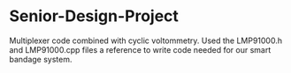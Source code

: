 # Senior-Design-Project
Multiplexer code combined with cyclic voltommetry. 
Used the LMP91000.h and LMP91000.cpp files a reference to write code needed for our smart bandage system.
